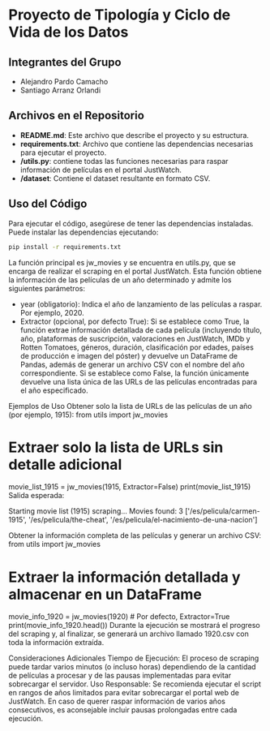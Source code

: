 # Proyecto de Tipología y Ciclo de Vida de los Datos

## Integrantes del Grupo
- Alejandro Pardo Camacho
- Santiago Arranz Orlandi

## Archivos en el Repositorio

- **README.md**: Este archivo que describe el proyecto y su estructura.
- **requirements.txt**: Archivo que contiene las dependencias necesarias para ejecutar el proyecto.
- **/utils.py**: contiene todas las funciones necesarias para raspar información de películas en el portal JustWatch.
- **/dataset**: Contiene el dataset resultante en formato CSV.

## Uso del Código

Para ejecutar el código, asegúrese de tener las dependencias instaladas. Puede instalar las dependencias ejecutando:

```bash
pip install -r requirements.txt
```

La función principal es jw_movies y se encuentra en utils.py, que se encarga de realizar el scraping en el portal JustWatch. Esta función obtiene la información de las películas de un año determinado y admite los siguientes parámetros:
- year (obligatorio):
Indica el año de lanzamiento de las películas a raspar. Por ejemplo, 2020.
- Extractor (opcional, por defecto True):
Si se establece como True, la función extrae información detallada de cada película (incluyendo título, año, plataformas de suscripción, valoraciones en JustWatch, IMDb y Rotten Tomatoes, géneros, duración, clasificación por edades, países de producción e imagen del póster) y devuelve un DataFrame de Pandas, además de generar un archivo CSV con el nombre del año correspondiente.
Si se establece como False, la función únicamente devuelve una lista única de las URLs de las películas encontradas para el año especificado.

Ejemplos de Uso
Obtener solo la lista de URLs de las películas de un año (por ejemplo, 1915):
from utils import jw_movies

# Extraer solo la lista de URLs sin detalle adicional
movie_list_1915 = jw_movies(1915, Extractor=False)
print(movie_list_1915)
Salida esperada:

Starting movie list (1915) scraping...
Movies found: 3
['/es/pelicula/carmen-1915', '/es/pelicula/the-cheat', '/es/pelicula/el-nacimiento-de-una-nacion']

Obtener la información completa de las películas y generar un archivo CSV:
from utils import jw_movies

# Extraer la información detallada y almacenar en un DataFrame
movie_info_1920 = jw_movies(1920)  # Por defecto, Extractor=True
print(movie_info_1920.head())
Durante la ejecución se mostrará el progreso del scraping y, al finalizar, se generará un archivo llamado 1920.csv con toda la información extraída.

Consideraciones Adicionales
Tiempo de Ejecución:
El proceso de scraping puede tardar varios minutos (o incluso horas) dependiendo de la cantidad de películas a procesar y de las pausas implementadas para evitar sobrecargar el servidor.
Uso Responsable:
Se recomienda ejecutar el script en rangos de años limitados para evitar sobrecargar el portal web de JustWatch. En caso de querer raspar información de varios años consecutivos, es aconsejable incluir pausas prolongadas entre cada ejecución.
